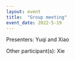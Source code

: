 ```yaml
---
layout: event
title:  "Group meeting"
event_date: 2022-5-19
---
```


Presenters: Yuqi and Xiao

Other participant(s): Xie